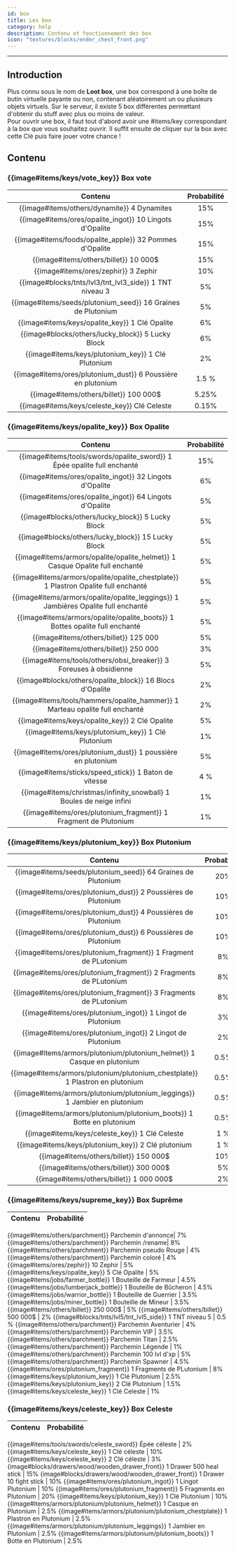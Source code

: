 ```yaml
---
id: box
title: Les box
category: help
description: Contenu et fonctionnement des box
icon: "textures/blocks/ender_chest_front.png"
---
```

___
## Introduction 

Plus connu sous le nom de **Loot box**, une box correspond à une boîte de butin virtuelle payante ou non, contenant aléatoirement un ou plusieurs objets virtuels. Sur le serveur, il existe 5 box différentes permettant d'obtenir du stuff avec plus ou moins de valeur.   
Pour ouvrir une box, il faut tout d'abord avoir une #items/key correspondant à la box que vous souhaitez ouvrir. Il suffit ensuite de cliquer sur la box avec cette Clé puis faire jouer votre chance ! 

## Contenu 

### {{image#items/keys/vote_key}} Box vote

Contenu | Probabilité |
:---: | :---:
{{image#items/others/dynamite}} 4 Dynamites | 15%
{{image#items/ores/opalite_ingot}} 10 Lingots d'Opalite | 15%
{{image#items/foods/opalite_apple}} 32 Pommes d'Opalite | 15%
{{image#items/others/billet}} 10 000$ | 15%
{{image#items/ores/zephir}} 3 Zephir | 10%
{{image#blocks/tnts/lvl3/tnt_lvl3_side}} 1 TNT niveau 3 | 5%
{{image#items/seeds/plutonium_seed}} 16 Graines de Plutonium | 5%
{{image#items/keys/opalite_key}} 1 Clé Opalite | 6%
{{image#blocks/others/lucky_block}} 5 Lucky Block | 6%
{{image#items/keys/plutonium_key}} 1 Clé Plutonium | 2%
{{image#items/ores/plutonium_dust}} 6 Poussière en plutonium |  1.5 %
{{image#items/others/billet}} 100 000$ | 5.25%
{{image#items/keys/celeste_key}} Clé Celeste | 0.15% 


### {{image#items/keys/opalite_key}} Box Opalite

Contenu | Probabilité |
:---: | :---:
{{image#items/tools/swords/opalite_sword}} 1 Épée opalite full enchanté | 15%
{{image#items/ores/opalite_ingot}} 32 Lingots d'Opalite | 6%
{{image#items/ores/opalite_ingot}} 64 Lingots d'Opalite | 5%
{{image#blocks/others/lucky_block}} 5 Lucky Block | 5%
{{image#blocks/others/lucky_block}} 15 Lucky Block | 5%
{{image#items/armors/opalite/opalite_helmet}} 1 Casque Opalite full enchanté | 5%
{{image#items/armors/opalite/opalite_chestplate}} 1 Plastron Opalite full enchanté | 5%
{{image#items/armors/opalite/opalite_leggings}} 1 Jambières Opalite full enchanté | 5%
{{image#items/armors/opalite/opalite_boots}} 1 Bottes opalite full enchanté | 5%
{{image#items/others/billet}} 125 000 | 5%
{{image#items/others/billet}} 250 000 | 3%
{{image#items/tools/others/obsi_breaker}} 3 Foreuses à obsidienne | 5%
{{image#blocks/others/opalite_block}} 16 Blocs d'Opalite | 2%
{{image#items/tools/hammers/opalite_hammer}} 1 Marteau opalite full enchanté | 2%
{{image#items/keys/opalite_key}} 2 Clé Opalite | 5%
{{image#items/keys/plutonium_key}} 1 Clé Plutonium | 1%
{{image#items/ores/plutonium_dust}} 1 poussière en plutonium | 5% 
{{image#items/sticks/speed_stick}} 1 Baton de vitesse | 4 %
{{image#items/christmas/infinity_snowball} 1 Boules de neige infini | 1%
{{image#items/ores/plutonium_fragment}} 1 Fragment de Plutonium | 1%

### {{image#items/keys/plutonium_key}} Box Plutonium

Contenu | Probabilité |
:---: | :---:
{{image#items/seeds/plutonium_seed}} 64 Graines de Plutonium | 20%
{{image#items/ores/plutonium_dust}} 2 Poussières de Plutonium | 10%
{{image#items/ores/plutonium_dust}} 4 Poussières de Plutonium | 10%
{{image#items/ores/plutonium_dust}} 6 Poussières de Plutonium | 10%
{{image#items/ores/plutonium_fragment}} 1 Fragment de PLutonium | 8%
{{image#items/ores/plutonium_fragment}} 2 Fragments de PLutonium | 8%
{{image#items/ores/plutonium_fragment}} 3 Fragments de PLutonium | 8%
{{image#items/ores/plutonium_ingot}} 1 Lingot de Plutonium | 3%
{{image#items/ores/plutonium_ingot}} 2 Lingot de Plutonium | 2%
{{image#items/armors/plutonium/plutonium_helmet}} 1 Casque en plutonium | 0.5%
{{image#items/armors/plutonium/plutonium_chestplate}} 1 Plastron en plutonium | 0.5%
{{image#items/armors/plutonium/plutonium_leggings}} 1 Jambier en plutonium | 0.5%
{{image#items/armors/plutonium/plutonium_boots}} 1 Botte en plutonium | 0.5%
{{image#items/keys/celeste_key}} 1 Clé Celeste | 1 %
{{image#items/keys/plutonium_key}} 2 Clé plutonium | 1 %
{{image#items/others/billet}} 150 000$ | 10%
{{image#items/others/billet}} 300 000$ | 5%
{{image#items/others/billet}} 1 000 000$ | 2%

### {{image#items/keys/supreme_key}} Box Suprême

Contenu | Probabilité |
:---: | :---:

{{image#items/others/parchment}} Parchemin d'annonce| 7%
{{image#items/others/parchment}} Parchemin /rename| 8%
{{image#items/others/parchment}} Parchemin pseudo Rouge | 4%
{{image#items/others/parchment}} Parchemin coloré | 4%
{{image#items/ores/zephir}} 10 Zephir | 5%
{{image#items/keys/opalite_key}} 5 Clé Opalite | 5%
{{image#items/jobs/farmer_bottle}} 1 Bouteille de Farmeur | 4.5%
{{image#items/jobs/lumberjack_bottle}} 1 Bouteille de Bûcheron | 4.5%
{{image#items/jobs/warrior_bottle}} 1 Bouteille de Guerrier | 3.5%
{{image#items/jobs/miner_bottle}} 1 Bouteille de Mineur | 3.5%
{{image#items/others/billet}} 250 000$ | 5%
{{image#items/others/billet}} 500 000$ | 2%
{{image#blocks/tnts/lvl5/tnt_lvl5_side}} 1 TNT niveau 5 | 0.5 %
{{image#items/others/parchment}} Parchemin Aventurier | 4%
{{image#items/others/parchment}} Parchemin VIP | 3.5%
{{image#items/others/parchment}} Parchemin Titan | 2.5%
{{image#items/others/parchment}} Parchemin Légende | 1%
{{image#items/others/parchment}} Parchemin 100 lvl d'xp | 5%
{{image#items/others/parchment}} Parchemin Spawner | 4.5%
{{image#items/ores/plutonium_fragment}} 1 Fragments de PLutonium | 8%
{{image#items/keys/plutonium_key}} 1 Clé Plutonium | 2.5%
{{image#items/keys/plutonium_key}} 2 Clé Plutonium | 1.5%
{{image#items/keys/celeste_key}} 1 Clé Celeste | 1%


### {{image#items/keys/celeste_key}} Box Celeste

Contenu | Probabilité |
:---: | :---:

{{image#items/tools/swords/celeste_sword}} Épée céleste | 2%
{{image#items/keys/celeste_key}} 1 Clé céleste | 10%
{{image#items/keys/celeste_key}} 2 Clé céleste | 3%
{image#blocks/drawers/wood/wooden_drawer_front}} 1 Drawer 500 heal stick | 15%
{image#blocks/drawers/wood/wooden_drawer_front}} 1 Drawer 10 fight stick | 10%
{{image#items/ores/plutonium_ingot}} 1 Lingot Plutonium | 10%
{{image#items/ores/plutonium_fragment}} 5 Fragments en Plutonium | 20%
{{image#items/keys/plutonium_key}} 1 Clé Plutonium | 10%
{{image#items/armors/plutonium/plutonium_helmet}} 1 Casque en Plutonium | 2.5%
{{image#items/armors/plutonium/plutonium_chestplate}} 1 Plastron en Plutonium | 2.5%
{{image#items/armors/plutonium/plutonium_leggings}} 1 Jambier en Plutonium | 2.5%
{{image#items/armors/plutonium/plutonium_boots}} 1 Botte en Plutonium | 2.5%
